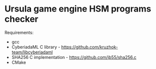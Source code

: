 # Ursula game engine HSM programs checker

Requirements:

* gcc
* CyberiadaML C library - https://github.com/kruzhok-team/libcyberiadaml
* SHA256 C implementation - https://github.com/jb55/sha256.c
* CMake
